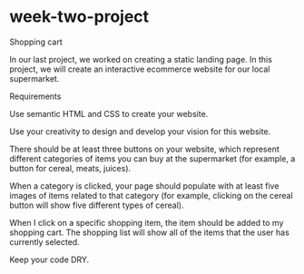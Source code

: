# week-two-project
Shopping cart

In our last project, we worked on creating a static landing page. In this project, we will create an interactive ecommerce website for our local supermarket.

Requirements

Use semantic HTML and CSS to create your website. 

Use your creativity to design and develop your vision for this website.

There should be at least three buttons on your website, which represent different categories of items you can buy at the supermarket (for example, a button for cereal, meats, juices).

When a category is clicked, your page should populate with at least five images of items related to that category (for example, clicking on the cereal button will show five different types of cereal).

When I click on a specific shopping item, the item should be added to my shopping cart. The shopping list will show all of the items that the user has currently selected.

Keep your code DRY.
